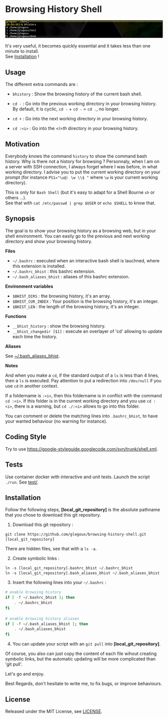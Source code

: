 # Browsing History Shell

![alt text][bhistory]

It's very useful, it becomes quickly essential and it takes less than one minute to install.  
See [Installation](https://github.com/glegoux/browsing-history-shell/blob/master/README.md#installation) !

## Usage

The different extra commands are :

* `bhistory` : Show the browsing history of the current bash shell.

* `cd -` : Go into the previous working directory in your browsing history.  
           By default, it is cyclic, `cd -` + `cd -` = `cd .`, no longer.

* `cd +` : Go into the next working directory in your browsing history.

* `cd :<i>` : Go into the *\<i\>th* directory in your browsing history.

## Motivation

Everybody knows the command `history` to show the command bash history. Why is there not a history for browsing ? Personnaly, when I am on a server with SSH connection, I always forget where I was before, in what working directory. I advise you to put the current working directory on your prompt (for instance `PS1="\u@: \w \\$ "` where `\w` is your current working directory).

This is only for `Bash Shell` (but it's easy to adapt for a Shell Bourne `sh` or others ...).  
See that with `cat /etc/passwd | grep $USER` or `echo $SHELL` to know that.

## Synopsis

The goal is to show your browsing history as a browsing web, but in your shell environment. You can easily go to the previous and next working directory and show your browsing history.   
  
**Files**    

* `~/.bashrc` : executed when an interactive bash shell is lauchned, where this extension is installed.  
* `~/.bashrc_bhist` : this bashrc extension.
* `~/.bash_aliases_bhist` : aliases of this bashrc extension.
  
**Environment variables**  

* `$BHIST_DIRS` : the browsing history, it's an array.  
* `$BHIST_CUR_INDEX` : Your position is the browsing history, it's an integer.  
* `$BHIST_LEN` : the length of the browsing history, it's an integer.

**Functions**  

* `__bhist_history` : show the browsing history. 
* `__bhist_changedir [$1]` : execute an overlayer of 'cd' allowing to update each time the history.  


**Aliases**  

See  [~/.bash_aliases_bhist](https://github.com/glegoux/browsing-history-shell/blob/master/.bash_aliases_bhist).  

**Notes**  

And when you make a `cd`, if the standard output of a `ls` is less than 4 lines, then a `ls` is executed. Pay attention to put a redirection into `/dev/null` if you use `cd` in another context. 
  
If a foldername is `:<i>`, then this foldername is in conflict with the command `cd :<i>`. If this folder is in the current working directory and you use `cd :<i>`, there is a warning, but `cd ./:<i>` allows to go into this folder.
  
You can comment or delete the matching lines into `.bashrc_bhist`, to have your wanted behaviour (no warning for instance).


## Coding Style

Try to use https://google-styleguide.googlecode.com/svn/trunk/shell.xml.

## Tests

Use container docker with interactive and unit tests. Launch the script `./run`. See  [test/](https://github.com/glegoux/browsing-history-shell/blob/master/test/).

## Installation

Follow the following steps, **[local_git_repository]** is the absolute pathname that you chose to download this git repository.

1) Download this git repository :

```
git clone https://github.com/glegoux/browsing-history-shell.git [local_git_repository]
```

There are hidden files, see that with a `ls -a`.

2) Create symbolic links :

```
ln -s [local_git_repository].bashrc_bhist ~/.bashrc_bhist
ln -s [local_git_repository].bash_aliases_bhist ~/.bash_aliases_bhist
```

3) Insert the following lines into your `~/.bashrc` :

```bash
# enable browsing history
if [ -f ~/.bashrc_bhist ]; then
    . ~/.bashrc_bhist
fi

# enable browsing history aliases
if [ -f ~/.bash_aliases_bhist ]; then
    . ~/.bash_aliases_bhist
fi
```

4) You can update your script with an `git pull` into **[local_git_repository]**.

Of course, you also can just copy the content of each file wihout creating symbolic links, but the automatic updating will be more complicated than 'git pull'. 

Let's go and enjoy.

Best Regards, don't hesitate to write me, to fix bugs, or improve behaviours.

## License 

Released under the MIT License, see [LICENSE](https://github.com/glegoux/browsing-history-shell/blob/master/LICENSE/).

[bhistory]: https://github.com/glegoux/browsing-history-shell/blob/master/media/bhistory.png "bhistory"
[cdprevious]: https://github.com/glegoux/browsing-history-shell/blob/master/media/cdprevious.png "cdprevious"
[cdnext]: https://github.com/glegoux/browsing-history-shell/blob/master/media/cdnext.png "cdnext"
[cdhistory]: https://github.com/glegoux/browsing-history-shell/blob/master/media/cdhistory.png "cdhistory"

